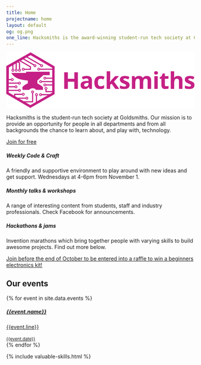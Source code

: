 ```yaml
---
title: Home
projectname: home
layout: default
og: og.png
one_line: Hacksmiths is the award-winning student-run tech society at Goldsmiths, University of London.
---
```


<section class="switchable feature-large bg--secondary hero">
    <div class="container">
        <div class="row">
            <div class="col-sm-6 col-md-5">
                <div class="switchable__text">
                    <img src="/assets/img/logo-hacksmiths.svg" alt="Hacksmiths Logo">
                    <p class="lead"> Hacksmiths is the student-run tech society at Goldsmiths. Our mission is to provide an opportunity for people in all departments and from all backgrounds the chance to learn about, and play with, technology. </p>
                    <a class="btn btn--sm btn--primary type--uppercase" href="/join"> <span class="btn__text">Join for free</span> </a>
                    <a class="btn btn--sm type--uppercase" href="http://twitter.com/hacksmiths"> <span class="btn__text"><i class="socicon socicon-twitter icon icon--xs"></i></span> </a>
                    <a class="btn btn--sm type--uppercase" href="http://facebook.com/hacksmiths"> <span class="btn__text"><i class="socicon socicon-facebook icon icon--xs"></i></span> </a>
                </div>
            </div>
            <div class="col-sm-6">
                <div class="boxed boxed--lg boxed--border">
                    <div class="feature feature-2">
                        <div class="feature__body">
                            <h5>Weekly Code &amp; Craft</h5>
                            <p>A friendly and supportive environment to play around with new ideas and get support. Wednesdays at 4-6pm from November 1.<br></p>
                        </div>
                    </div>
                    <div class="feature feature-2">
                        <div class="feature__body">
                            <h5>Monthly talks &amp; workshops</h5>
                            <p> A range of interesting content from students, staff and industry professionals. Check Facebook for announcements.</p>
                        </div>
                    </div>
                    <div class="feature feature-2">
                        <div class="feature__body">
                            <h5>Hackathons &amp; jams</h5>
                            <p>Invention marathons which bring together people with varying skills to build awesome projects. Find out more below.</p>
                        </div>
                    </div>
                </div>
            </div>
        </div>
    </div>
</section>

<section class="text-center cta cta-4 space--xxs border--bottom bg--primary cta-lottery">
    <a href="/join">
        <div class="container">
            <div class="row">
                <div class="col-sm-12"> <span>Join before the end of October to be entered into a raffle to win a beginners electronics kit!</span> </div>
            </div>
        </div>
    </a>
</section>

<section class="events">
    <div class="container">
        <div class="row">
            <h2>Our events</h2>
            {% for event in site.data.events %}
                <div class="col-sm-4 event-single">
                    <a {% unless event.url == "undefined" %} href="{{event.url}}" {% endunless %}>
                        <div class="feature feature-1">
                            <div class="feature__body boxed boxed--border">
                                <h5>{{event.name}}</h5>
                                <p>{{event.line}}</p>
                                <small>{{event.date}}</small>
                            </div>
                        </div>
                    </a>
                </div>
            {% endfor %}
        </div>
        <!-- <h3><a href="https://calendar.google.com/calendar/embed?src=jc9ssh98m6poas5pdk6c5d966p73m5n0%40import.calendar.google.com&ctz=Europe/London">Click here for a full calendar which you can import to your own apps.</a></h3> -->
    </div>
</section>

{% include valuable-skills.html %}
